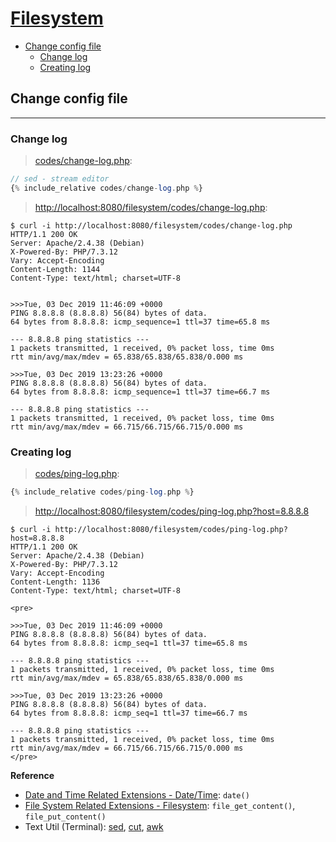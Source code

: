 # [Filesystem](http://php.net/manual/en/book.filesystem.php)

- [Change config file](#change-config-file)
  - [Change log](#change-log)
  - [Creating log](#creating-log)

## Change config file

---

### Change log

> [codes/change-log.php](codes/change-log.php):

```php
// sed - stream editor
{% include_relative codes/change-log.php %}
```

> [http://localhost:8080/filesystem/codes/change-log.php](http://localhost:8080/filesystem/codes/change-log.php):

```
$ curl -i http://localhost:8080/filesystem/codes/change-log.php
HTTP/1.1 200 OK
Server: Apache/2.4.38 (Debian)
X-Powered-By: PHP/7.3.12
Vary: Accept-Encoding
Content-Length: 1144
Content-Type: text/html; charset=UTF-8


>>>Tue, 03 Dec 2019 11:46:09 +0000
PING 8.8.8.8 (8.8.8.8) 56(84) bytes of data.
64 bytes from 8.8.8.8: icmp_sequence=1 ttl=37 time=65.8 ms

--- 8.8.8.8 ping statistics ---
1 packets transmitted, 1 received, 0% packet loss, time 0ms
rtt min/avg/max/mdev = 65.838/65.838/65.838/0.000 ms

>>>Tue, 03 Dec 2019 13:23:26 +0000
PING 8.8.8.8 (8.8.8.8) 56(84) bytes of data.
64 bytes from 8.8.8.8: icmp_sequence=1 ttl=37 time=66.7 ms

--- 8.8.8.8 ping statistics ---
1 packets transmitted, 1 received, 0% packet loss, time 0ms
rtt min/avg/max/mdev = 66.715/66.715/66.715/0.000 ms
```

### Creating log

> [codes/ping-log.php](codes/ping-log.php):

```php
{% include_relative codes/ping-log.php %}
```

> [http://localhost:8080/filesystem/codes/ping-log.php?host=8.8.8.8](http://localhost:8080/filesystem/codes/ping-log.php?host=8.8.8.8)

```
$ curl -i http://localhost:8080/filesystem/codes/ping-log.php?host=8.8.8.8
HTTP/1.1 200 OK
Server: Apache/2.4.38 (Debian)
X-Powered-By: PHP/7.3.12
Vary: Accept-Encoding
Content-Length: 1136
Content-Type: text/html; charset=UTF-8

<pre>

>>>Tue, 03 Dec 2019 11:46:09 +0000
PING 8.8.8.8 (8.8.8.8) 56(84) bytes of data.
64 bytes from 8.8.8.8: icmp_seq=1 ttl=37 time=65.8 ms

--- 8.8.8.8 ping statistics ---
1 packets transmitted, 1 received, 0% packet loss, time 0ms
rtt min/avg/max/mdev = 65.838/65.838/65.838/0.000 ms

>>>Tue, 03 Dec 2019 13:23:26 +0000
PING 8.8.8.8 (8.8.8.8) 56(84) bytes of data.
64 bytes from 8.8.8.8: icmp_seq=1 ttl=37 time=66.7 ms

--- 8.8.8.8 ping statistics ---
1 packets transmitted, 1 received, 0% packet loss, time 0ms
rtt min/avg/max/mdev = 66.715/66.715/66.715/0.000 ms
</pre>
```

**Reference**

- [Date and Time Related Extensions - Date/Time](http://php.net/manual/en/book.datetime.php): `date()`
- [File System Related Extensions - Filesystem](http://php.net/manual/en/ref.filesystem.php): `file_get_content()`, `file_put_content()`
- Text Util (Terminal): [sed](https://www.gnu.org/software/sed/manual/sed.html), [cut](https://www.gnu.org/software/coreutils/manual/html_node/cut-invocation.html), [awk](https://www.gnu.org/software/gawk/manual/gawk.html)
